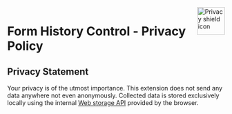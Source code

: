 <img style="float: right; width: 64px; height: 64px;" src="../img/shield.png" alt="Privacy shield icon" title="Privacy Policy">

# Form History Control - Privacy Policy

## Privacy Statement

Your privacy is of the utmost importance.
This extension does not send any data anywhere not even anonymously.
Collected data is stored exclusively locally using the
internal [Web storage API](https://en.wikipedia.org/wiki/Indexed_Database_API) provided by the browser.

